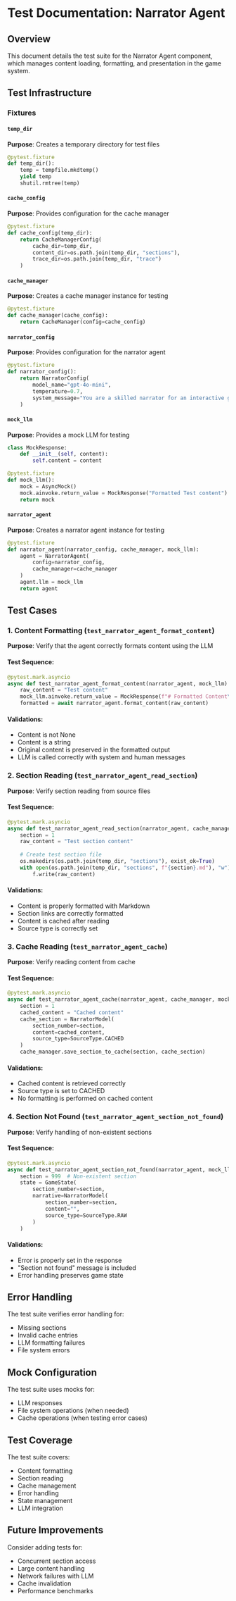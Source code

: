 # Test Documentation: Narrator Agent

## Overview
This document details the test suite for the Narrator Agent component, which manages content loading, formatting, and presentation in the game system.

## Test Infrastructure

### Fixtures

#### `temp_dir`
**Purpose**: Creates a temporary directory for test files
```python
@pytest.fixture
def temp_dir():
    temp = tempfile.mkdtemp()
    yield temp
    shutil.rmtree(temp)
```

#### `cache_config`
**Purpose**: Provides configuration for the cache manager
```python
@pytest.fixture
def cache_config(temp_dir):
    return CacheManagerConfig(
        cache_dir=temp_dir,
        content_dir=os.path.join(temp_dir, "sections"),
        trace_dir=os.path.join(temp_dir, "trace")
    )
```

#### `cache_manager`
**Purpose**: Creates a cache manager instance for testing
```python
@pytest.fixture
def cache_manager(cache_config):
    return CacheManager(config=cache_config)
```

#### `narrator_config`
**Purpose**: Provides configuration for the narrator agent
```python
@pytest.fixture
def narrator_config():
    return NarratorConfig(
        model_name="gpt-4o-mini",
        temperature=0.7,
        system_message="You are a skilled narrator for an interactive game book."
    )
```

#### `mock_llm`
**Purpose**: Provides a mock LLM for testing
```python
class MockResponse:
    def __init__(self, content):
        self.content = content

@pytest.fixture
def mock_llm():
    mock = AsyncMock()
    mock.ainvoke.return_value = MockResponse("Formatted Test content")
    return mock
```

#### `narrator_agent`
**Purpose**: Creates a narrator agent instance for testing
```python
@pytest.fixture
def narrator_agent(narrator_config, cache_manager, mock_llm):
    agent = NarratorAgent(
        config=narrator_config,
        cache_manager=cache_manager
    )
    agent.llm = mock_llm
    return agent
```

## Test Cases

### 1. Content Formatting (`test_narrator_agent_format_content`)
**Purpose**: Verify that the agent correctly formats content using the LLM

#### Test Sequence:
```python
@pytest.mark.asyncio
async def test_narrator_agent_format_content(narrator_agent, mock_llm):
    raw_content = "Test content"
    mock_llm.ainvoke.return_value = MockResponse(f"# Formatted Content\n\n{raw_content}")
    formatted = await narrator_agent.format_content(raw_content)
```

#### Validations:
- Content is not None
- Content is a string
- Original content is preserved in the formatted output
- LLM is called correctly with system and human messages

### 2. Section Reading (`test_narrator_agent_read_section`)
**Purpose**: Verify section reading from source files

#### Test Sequence:
```python
@pytest.mark.asyncio
async def test_narrator_agent_read_section(narrator_agent, cache_manager, temp_dir, mock_llm):
    section = 1
    raw_content = "Test section content"
    
    # Create test section file
    os.makedirs(os.path.join(temp_dir, "sections"), exist_ok=True)
    with open(os.path.join(temp_dir, "sections", f"{section}.md"), "w") as f:
        f.write(raw_content)
```

#### Validations:
- Content is properly formatted with Markdown
- Section links are correctly formatted
- Content is cached after reading
- Source type is correctly set

### 3. Cache Reading (`test_narrator_agent_cache`)
**Purpose**: Verify reading content from cache

#### Test Sequence:
```python
@pytest.mark.asyncio
async def test_narrator_agent_cache(narrator_agent, cache_manager, mock_llm):
    section = 1
    cached_content = "Cached content"
    cache_section = NarratorModel(
        section_number=section,
        content=cached_content,
        source_type=SourceType.CACHED
    )
    cache_manager.save_section_to_cache(section, cache_section)
```

#### Validations:
- Cached content is retrieved correctly
- Source type is set to CACHED
- No formatting is performed on cached content

### 4. Section Not Found (`test_narrator_agent_section_not_found`)
**Purpose**: Verify handling of non-existent sections

#### Test Sequence:
```python
@pytest.mark.asyncio
async def test_narrator_agent_section_not_found(narrator_agent, mock_llm):
    section = 999  # Non-existent section
    state = GameState(
        section_number=section,
        narrative=NarratorModel(
            section_number=section,
            content="",
            source_type=SourceType.RAW
        )
    )
```

#### Validations:
- Error is properly set in the response
- "Section not found" message is included
- Error handling preserves game state

## Error Handling

The test suite verifies error handling for:
- Missing sections
- Invalid cache entries
- LLM formatting failures
- File system errors

## Mock Configuration

The test suite uses mocks for:
- LLM responses
- File system operations (when needed)
- Cache operations (when testing error cases)

## Test Coverage

The test suite covers:
- Content formatting
- Section reading
- Cache management
- Error handling
- State management
- LLM integration

## Future Improvements

Consider adding tests for:
- Concurrent section access
- Large content handling
- Network failures with LLM
- Cache invalidation
- Performance benchmarks
